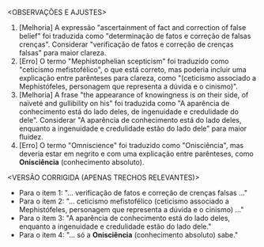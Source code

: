 <OBSERVAÇÕES E AJUSTES>
1. [Melhoria] A expressão "ascertainment of fact and correction of false belief" foi traduzida como "determinação de fatos e correção de falsas crenças". Considerar "verificação de fatos e correção de crenças falsas" para maior clareza.
2. [Erro] O termo "Mephistophelian scepticism" foi traduzido como "ceticismo mefistofélico", o que está correto, mas poderia incluir uma explicação entre parênteses para clareza, como "(ceticismo associado a Mephistófeles, personagem que representa a dúvida e o cinismo)".
3. [Melhoria] A frase "the appearance of knowingness is on their side, of naïveté and gullibility on his" foi traduzida como "A aparência de conhecimento está do lado deles, de ingenuidade e credulidade do dele". Considerar "A aparência de conhecimento está do lado deles, enquanto a ingenuidade e credulidade estão do lado dele" para maior fluidez.
4. [Erro] O termo "Omniscience" foi traduzido como "Onisciência", mas deveria estar em negrito e com uma explicação entre parênteses, como **Onisciência** (conhecimento absoluto).

<VERSÃO CORRIGIDA (APENAS TRECHOS RELEVANTES)>
- Para o item 1: "... verificação de fatos e correção de crenças falsas ..."
- Para o item 2: "... ceticismo mefistofélico (ceticismo associado a Mephistófeles, personagem que representa a dúvida e o cinismo) ..."
- Para o item 3: "A aparência de conhecimento está do lado deles, enquanto a ingenuidade e credulidade estão do lado dele."
- Para o item 4: "... só a **Onisciência** (conhecimento absoluto) sabe."